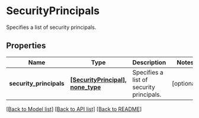 # SecurityPrincipals

Specifies a list of security principals.

## Properties
Name | Type | Description | Notes
------------ | ------------- | ------------- | -------------
**security_principals** | [**[SecurityPrincipal], none_type**](SecurityPrincipal.md) | Specifies a list of security principals. | [optional] 

[[Back to Model list]](../README.md#documentation-for-models) [[Back to API list]](../README.md#documentation-for-api-endpoints) [[Back to README]](../README.md)


